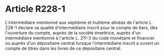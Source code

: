 # Article R228-1

L'intermédiaire mentionné aux septième et huitième alinéas de l'article L. 228-1 déclare sa qualité d'intermédiaire inscrit pour le compte de tiers, dès l'ouverture du compte, auprès de la société émettrice, auprès d'un intermédiaire mentionné à l'article L. 211-3 du code monétaire et financier ou auprès d'un dépositaire central lorsque l'intermédiaire inscrit a ouvert un compte de titres dans les livres de ce dépositaire central.
